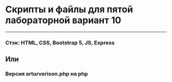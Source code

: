 # Скрипты и файлы для пятой лабораторной вариант 10
---
### Стэк: HTML, CSS, Bootstrap 5, JS, Express
## Или
### Версия arturverison.php на php 
